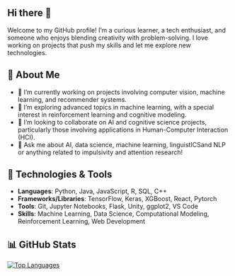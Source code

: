 ## Hi there 👋

Welcome to my GitHub profile! I’m a curious learner, a tech enthusiast, and someone who enjoys blending creativity with problem-solving. I love working on projects that push my skills and let me explore new technologies.

## 🚀 About Me

- 🔭 I’m currently working on projects involving computer vision, machine learning, and recommender systems.
- 🌱 I’m exploring advanced topics in machine learning, with a special interest in reinforcement learning and cognitive modeling.
- 👯 I’m looking to collaborate on AI and cognitive science projects, particularly those involving applications in Human-Computer Interaction (HCI).
- 💬 Ask me about AI, data science, machine learning, linguistICSand NLP or anything related to impulsivity and attention research!


## 🔧 Technologies & Tools

- **Languages**: Python, Java, JavaScript, R, SQL, C++
- **Frameworks/Libraries**: TensorFlow, Keras, XGBoost, React, Pytorch
- **Tools**: Git, Jupyter Notebooks, Flask, Unity, ggplot2, VS Code
- **Skills**: Machine Learning, Data Science, Computational Modeling, Reinforcement Learning, Web Development


## 📊 GitHub Stats
[![Top Languages](https://github-readme-stats.vercel.app/api/top-langs/?username=zaatarwjebne&layout=compact&theme=dracula)](https://github.com/anuraghazra/github-readme-stats)



